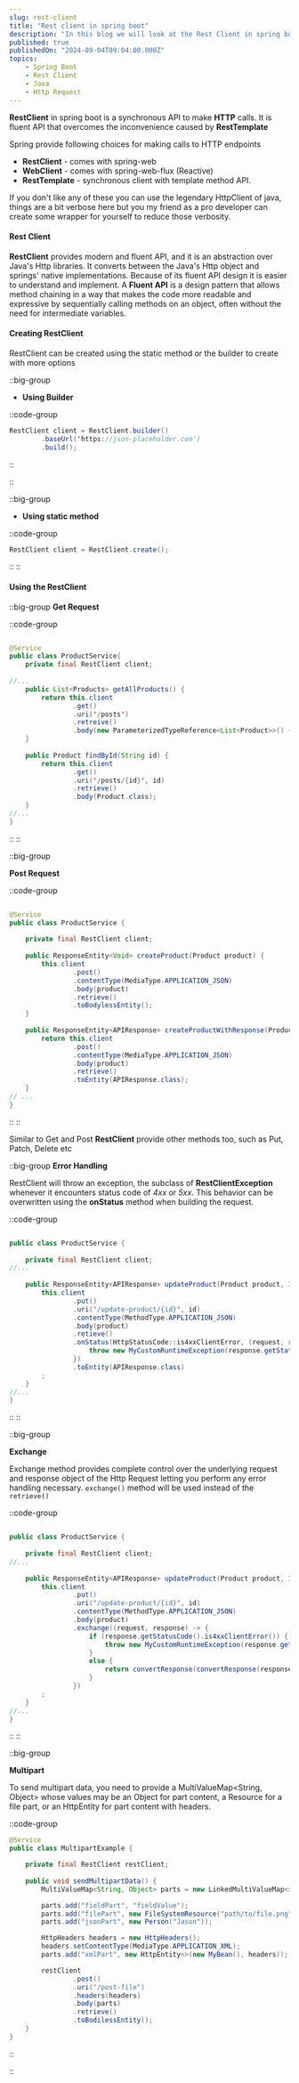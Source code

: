 ```yaml
---
slug: rest-client
title: "Rest client in spring boot"
description: "In this blog we will look at the Rest Client in spring boot and how can we configure it to get most out of it"
published: true
publishedOn: "2024-09-04T09:04:00.000Z"
topics:
    - Spring Boot
    - Rest Client
    - Java
    - Http Request
---
```


**RestClient** in spring boot is a synchronous API to make **HTTP** calls. It is fluent API that overcomes
the inconvenience caused by **RestTemplate**

Spring provide following choices for making calls to HTTP endpoints
* **RestClient** - comes with spring-web
* **WebClient** - comes with spring-web-flux (Reactive)
* **RestTemplate** - synchronous client with template method API.

If you don't like any of these you can use the legendary HttpClient of java, things are a bit verbose here but you my friend as a 
pro developer can create some wrapper for yourself to reduce those verbosity.

#### Rest Client
**RestClient** provides modern and fluent API, and it is an abstraction over Java's Http libraries. It converts between the Java's
Http object and springs' native implementations. Because of its fluent API design it is easier to understand and implement.
A **Fluent API** is a design pattern that allows method chaining in a way that makes the code more readable and expressive by sequentially calling methods on an object, often without the need for intermediate variables.

#### Creating RestClient
RestClient can be created using the static method or the builder to create with more options

::big-group

* **Using Builder**

::code-group
```java
RestClient client = RestClient.builder()
        .baseUrl('https://json-placeholder.com')
        .build();
```
::

::

::big-group
* **Using static method**

::code-group
```java
RestClient client = RestClient.create();
```
::
::

#### Using the RestClient

::big-group
**Get Request**

::code-group
```java

@Service
public class ProductService{
    private final RestClient client;
    
//...
    public List<Products> getAllProducts() {
        return this.client
                .get()
                .uri('/posts')
                .retreive()
                .body(new ParameterizedTypeReference<List<Product>>() {});
    }
    
    public Product findById(String id) {
        return this.client
                .get()
                .uri('/posts/{id}', id)
                .retrieve()
                .body(Product.class);
    }
//...    
}
```
::
::

::big-group

**Post Request**

::code-group
```java

@Service
public class ProductService {
    
    private final RestClient client;
    
    public ResponseEntity<Void> createProduct(Product product) {
        this.client
                .post()
                .contentType(MediaType.APPLICATION_JSON)
                .body(product)
                .retrieve()
                .toBodylessEntity();
    }
    
    public ResponseEntity<APIResponse> createProductWithResponse(Product product) {
        return this.client
                .post()
                .contentType(MediaType.APPLICATION_JSON)
                .body(product)
                .retrieve()
                .toEntity(APIResponse.class);
    }
// ...
}
```
::
::

Similar to Get and Post **RestClient** provide other methods too, such as Put, Patch, Delete etc


::big-group
**Error Handling**

RestClient will throw an exception, the subclass of **RestClientException** whenever it encounters status code of _4xx_ or _5xx_. This behavior can be overwritten using the
**onStatus** method when building the request.

::code-group
```java

public class ProductService {
    
    private final RestClient client;
//...
    
    public ResponseEntity<APIResponse> updateProduct(Product product, Integer id) {
        this.client
                .put()
                .uri("/update-product/{id}", id)
                .contentType(MethodType.APPLICATION_JSON)
                .body(product)
                .retieve()
                .onStatus(HttpStatusCode::is4xxClientError, (request, response) -> {
                    throw new MyCustomRuntimeException(response.getStatusCode(), response.getHeaders());
                })
                .toEntity(APIResponse.class)
        ;
    }
//...
}

```
::
::

::big-group

**Exchange**

Exchange method provides complete control over the underlying request and response object of the Http Request letting you
perform any error handling necessary. `exchange()` method will be used instead of the `retrieve()`

::code-group
```java

public class ProductService {
    
    private final RestClient client;
//...
    
    public ResponseEntity<APIResponse> updateProduct(Product product, Integer id) {
        this.client
                .put()
                .uri("/update-product/{id}", id)
                .contentType(MethodType.APPLICATION_JSON)
                .body(product)
                .exchange((request, response) -> {
                    if (response.getStatusCode().is4xxClientError()) {
                        throw new MyCustomRuntimeException(response.getStatusCode(), response.getHeaders());
                    }
                    else {
                        return convertResponse(convertResponse(response));
                    }
                })
        ;
    }
//...
}

```
::
::

::big-group

**Multipart**

To send multipart data, you need to provide a MultiValueMap<String, Object> whose values may be an Object for part content, a Resource for a file part, or an HttpEntity for part content with headers.

::code-group
```java
@Service
public class MultipartExample {

    private final RestClient restClient;
    
    public void sendMultipartData() {
        MultiValueMap<String, Object> parts = new LinkedMultiValueMap<>();

        parts.add("fieldPart", "fieldValue");
        parts.add("filePart", new FileSystemResource("path/to/file.png"));
        parts.add("jsonPart", new Person("Jason"));

        HttpHeaders headers = new HttpHeaders();
        headers.setContentType(MediaType.APPLICATION_XML);
        parts.add("xmlPart", new HttpEntity<>(new MyBean(), headers));

        restClient
                .post()
                .uri("/post-file")
                .headers(headers)
                .body(parts)
                .retrieve()
                .toBodilessEntity();
    }
}
```
::

::





